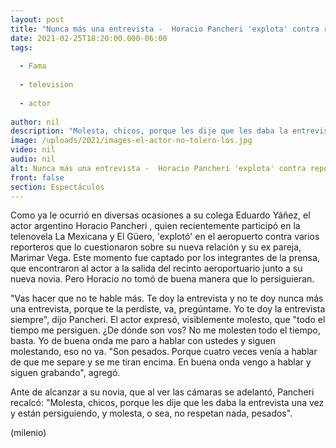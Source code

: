```yaml
---
layout: post
title: "Nunca más una entrevista -  Horacio Pancheri 'explota' contra reporteros en aeropuerto"
date: 2021-02-25T18:20:00.000-06:00
tags:
  
  - Fama
  
  - television
  
  - actor
  
author: nil
description: "Molesta, chicos, porque les dije que les daba la entrevista una vez y están persiguiendo, y molesta, o sea, no respetan nada, pesados, externó el actor, visiblemente enojado. "
image: /uploads/2021/images-el-actor-no-tolero-los.jpg
video: nil
audio: nil
alt: Nunca más una entrevista -  Horacio Pancheri 'explota' contra reporteros en aeropuerto
front: false
section: Espectáculos
---
```


Como ya le ocurrió en diversas ocasiones a su colega Eduardo Yáñez, el actor argentino Horacio Pancheri , quien recientemente participó en la telenovela La Mexicana y El Güero, 'explotó' en el aeropuerto contra varios reporteros que lo cuestionaron sobre su nueva relación y su ex pareja, Marimar Vega. Este momento fue captado por los integrantes de la prensa, que encontraron al actor a la salida del recinto aeroportuario junto a su nueva novia. Pero Horacio no tomó de buena manera que lo persiguieran.

"Vas hacer que no te hable más. Te doy la entrevista y no te doy nunca más una entrevista, porque te la perdiste, va, pregúntame. Yo te doy la entrevista siempre", dijo Pancheri. El actor expresó, visiblemente molesto, que "todo el tiempo me persiguen. ¿De dónde son vos?  No me molesten todo el tiempo, basta. Yo de buena onda me paro a hablar con ustedes y siguen molestando, eso no va. "Son pesados. Porque cuatro veces venía a hablar de que me separe y se me tiran encima. En buena onda vengo a hablar y siguen grabando", agregó.  

Ante de alcanzar a su novia, que al ver las cámaras se adelantó, Pancheri recalcó: "Molesta, chicos, porque les dije que les daba la entrevista una vez y están persiguiendo, y molesta, o sea, no respetan nada, pesados".  

(milenio)